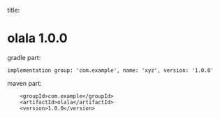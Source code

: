 
title:

# olala 1.0.0

gradle part:

    implementation group: 'com.example', name: 'xyz', version: '1.0.0'

maven part:

        <groupId>com.example</groupId>
        <artifactId>olala</artifactId>
        <version>1.0.0</version>
